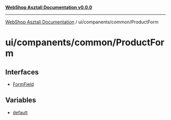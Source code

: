 [**WebShop Asztali Documentation v0.0.0**](../../../../README.md)

***

[WebShop Asztali Documentation](../../../../modules.md) / ui/companents/common/ProductForm

# ui/companents/common/ProductForm

## Interfaces

- [FormField](interfaces/FormField.md)

## Variables

- [default](variables/default.md)
